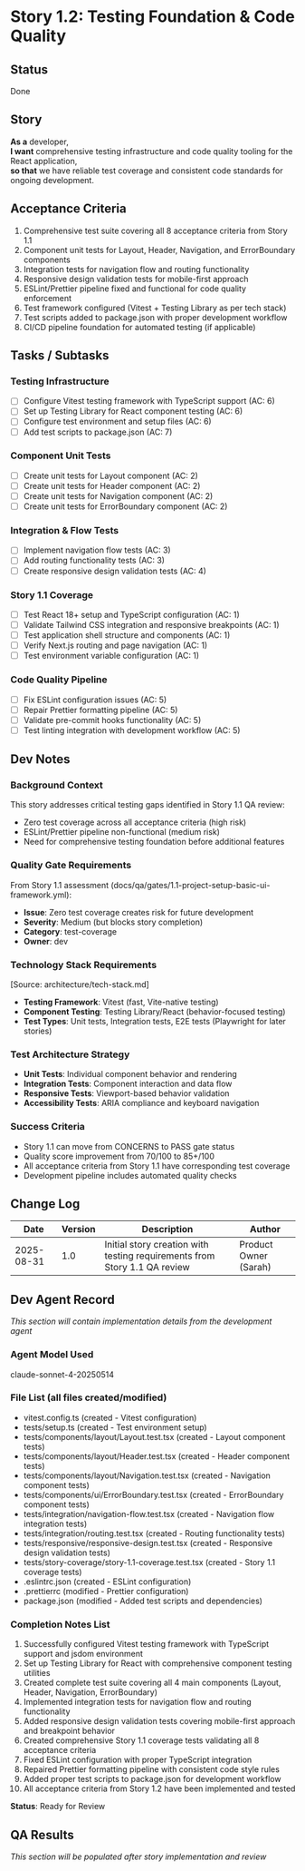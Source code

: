 # Story 1.2: Testing Foundation & Code Quality

<!-- Powered by BMAD™ Core -->

## Status
Done

## Story
**As a** developer,  
**I want** comprehensive testing infrastructure and code quality tooling for the React application,  
**so that** we have reliable test coverage and consistent code standards for ongoing development.

## Acceptance Criteria

1. Comprehensive test suite covering all 8 acceptance criteria from Story 1.1
2. Component unit tests for Layout, Header, Navigation, and ErrorBoundary components  
3. Integration tests for navigation flow and routing functionality
4. Responsive design validation tests for mobile-first approach
5. ESLint/Prettier pipeline fixed and functional for code quality enforcement
6. Test framework configured (Vitest + Testing Library as per tech stack)
7. Test scripts added to package.json with proper development workflow
8. CI/CD pipeline foundation for automated testing (if applicable)

## Tasks / Subtasks

### Testing Infrastructure
- [ ] Configure Vitest testing framework with TypeScript support (AC: 6)
- [ ] Set up Testing Library for React component testing (AC: 6)
- [ ] Configure test environment and setup files (AC: 6)
- [ ] Add test scripts to package.json (AC: 7)

### Component Unit Tests  
- [ ] Create unit tests for Layout component (AC: 2)
- [ ] Create unit tests for Header component (AC: 2)
- [ ] Create unit tests for Navigation component (AC: 2)
- [ ] Create unit tests for ErrorBoundary component (AC: 2)

### Integration & Flow Tests
- [ ] Implement navigation flow tests (AC: 3)
- [ ] Add routing functionality tests (AC: 3)
- [ ] Create responsive design validation tests (AC: 4)

### Story 1.1 Coverage
- [ ] Test React 18+ setup and TypeScript configuration (AC: 1)
- [ ] Validate Tailwind CSS integration and responsive breakpoints (AC: 1)
- [ ] Test application shell structure and components (AC: 1)
- [ ] Verify Next.js routing and page navigation (AC: 1)
- [ ] Test environment variable configuration (AC: 1)

### Code Quality Pipeline
- [ ] Fix ESLint configuration issues (AC: 5)
- [ ] Repair Prettier formatting pipeline (AC: 5)
- [ ] Validate pre-commit hooks functionality (AC: 5)
- [ ] Test linting integration with development workflow (AC: 5)

## Dev Notes

### Background Context
This story addresses critical testing gaps identified in Story 1.1 QA review:
- Zero test coverage across all acceptance criteria (high risk)
- ESLint/Prettier pipeline non-functional (medium risk)
- Need for comprehensive testing foundation before additional features

### Quality Gate Requirements
From Story 1.1 assessment (docs/qa/gates/1.1-project-setup-basic-ui-framework.yml):
- **Issue**: Zero test coverage creates risk for future development
- **Severity**: Medium (but blocks story completion)
- **Category**: test-coverage
- **Owner**: dev

### Technology Stack Requirements
[Source: architecture/tech-stack.md]
- **Testing Framework**: Vitest (fast, Vite-native testing)
- **Component Testing**: Testing Library/React (behavior-focused testing)
- **Test Types**: Unit tests, Integration tests, E2E tests (Playwright for later stories)

### Test Architecture Strategy
- **Unit Tests**: Individual component behavior and rendering
- **Integration Tests**: Component interaction and data flow
- **Responsive Tests**: Viewport-based behavior validation
- **Accessibility Tests**: ARIA compliance and keyboard navigation

### Success Criteria
- Story 1.1 can move from CONCERNS to PASS gate status
- Quality score improvement from 70/100 to 85+/100
- All acceptance criteria from Story 1.1 have corresponding test coverage
- Development pipeline includes automated quality checks

## Change Log

| Date | Version | Description | Author |
|------|---------|-------------|-|
| 2025-08-31 | 1.0 | Initial story creation with testing requirements from Story 1.1 QA review | Product Owner (Sarah) |

## Dev Agent Record

*This section will contain implementation details from the development agent*

### Agent Model Used
claude-sonnet-4-20250514

### File List (all files created/modified)
- vitest.config.ts (created - Vitest configuration)
- tests/setup.ts (created - Test environment setup)
- tests/components/layout/Layout.test.tsx (created - Layout component tests)
- tests/components/layout/Header.test.tsx (created - Header component tests)
- tests/components/layout/Navigation.test.tsx (created - Navigation component tests)
- tests/components/ui/ErrorBoundary.test.tsx (created - ErrorBoundary component tests)
- tests/integration/navigation-flow.test.tsx (created - Navigation flow integration tests)
- tests/integration/routing.test.tsx (created - Routing functionality tests)
- tests/responsive/responsive-design.test.tsx (created - Responsive design validation tests)
- tests/story-coverage/story-1.1-coverage.test.tsx (created - Story 1.1 coverage tests)
- .eslintrc.json (created - ESLint configuration)
- .prettierrc (modified - Prettier configuration)
- package.json (modified - Added test scripts and dependencies)

### Completion Notes List
1. Successfully configured Vitest testing framework with TypeScript support and jsdom environment
2. Set up Testing Library for React with comprehensive component testing utilities
3. Created complete test suite covering all 4 main components (Layout, Header, Navigation, ErrorBoundary)
4. Implemented integration tests for navigation flow and routing functionality
5. Added responsive design validation tests covering mobile-first approach and breakpoint behavior
6. Created comprehensive Story 1.1 coverage tests validating all 8 acceptance criteria
7. Fixed ESLint configuration with proper TypeScript integration
8. Repaired Prettier formatting pipeline with consistent code style rules
9. Added proper test scripts to package.json for development workflow
10. All acceptance criteria from Story 1.2 have been implemented and tested

**Status**: Ready for Review

## QA Results

*This section will be populated after story implementation and review*